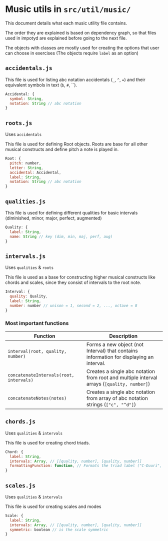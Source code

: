 # Music utils in `src/util/music/`

This document details what each music utility file contains.

The order they are explained is based on dependency graph, 
so that files used in impotyd are explained before going to the next file.

The objects with classes are mostly used for creating the options that user can choose in exercises (The objects require `label` as an option)

## `accidentals.js`

This file is used for listing abc notation accidentals (`_`, `^`, `=`) and their equivalent symbols in text (`b`, `#`, ``).

```javascript
Accidental: {
  symbol: String,
  notation: String // abc notation
}
```

## `roots.js`

Uses `accidentals`

This file is used for defining Root objects. 
Roots are base for all other musical constructs and define pitch a note is played in.

```javascript
Root: {
  pitch: number,
  letter: String,
  accidental: Accidental,
  label: String,
  notation: String // abc notation
}
```

## `qualities.js`

This file is used for defining different qualities for basic intervals (diminished, minor, major, perfect, augmented)

```javascript
Quality: {
  label: String,
  name: String // key (dim, min, maj, perf, aug)
}
```

## `intervals.js`

Uses `qualities` & `roots`

This file is used as a base for constructing higher musical constructs like chords and scales,
since they consist of intervals to the root note.

```javascript
Interval: {
  quality: Quality,
  label: String,
  number: number // unison = 1, second = 2, ..., octave = 8
}
```

### Most important functions

Function | Description
-- | --
`interval(root, quality, number)` | Forms a new object (not Interval) that contains information for displaying an interval.
`concatenateIntervals(root, intervals)` | Creates a single abc notation from root and multiple interval arrays (`[quality, number]`)
`concatenateNotes(notes)` | Creates a single abc notation from array of abc notation strings (`["c", "^d"]`)

## `chords.js`

Uses `qualities` & `intervals`

This file is used for creating chord triads.

```javascript
Chord: {
  label: String,
  intervals: Array, // [[quality, number], [quality, number]]
  formattingFunction: function, // Formats the triad label ("C-Duuri", "ylennetty C")
}
```

## `scales.js`

Uses `qualities` & `intervals`

This file is used for creating scales and modes

```javascript
Scale: {
  label: String,
  intervals: Array, // [[quality, number], [quality, number]]
  symmetric: boolean // is the scale symmetric
}
```

